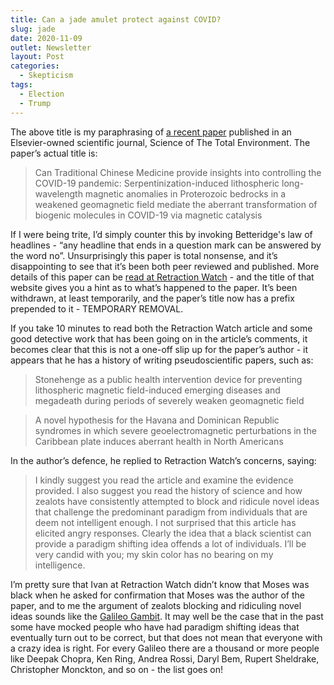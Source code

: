 ```yaml
---
title: Can a jade amulet protect against COVID?
slug: jade
date: 2020-11-09
outlet: Newsletter
layout: Post
categories:
  - Skepticism
tags:
  - Election
  - Trump
---
```


The above title is my paraphrasing of [a recent paper](https://www.sciencedirect.com/science/article/pii/S0048969720363592) published in an Elsevier-owned scientific journal, Science of The Total Environment. The paper’s actual title is:

<!-- more -->

> Can Traditional Chinese Medicine provide insights into controlling the COVID-19 pandemic: Serpentinization-induced lithospheric long-wavelength magnetic anomalies in Proterozoic bedrocks in a weakened geomagnetic field mediate the aberrant transformation of biogenic molecules in COVID-19 via magnetic catalysis

If I were being trite, I’d simply counter this by invoking Betteridge's law of headlines - “any headline that ends in a question mark can be answered by the word no”. Unsurprisingly this paper is total nonsense, and it’s disappointing to see that it’s been both peer reviewed and published. More details of this paper can be [read at Retraction Watch](https://retractionwatch.com/2020/10/29/amulets-may-prevent-covid-19-says-a-paper-in-elsevier-journal-they-dont/) - and the title of that website gives you a hint as to what’s happened to the paper. It’s been withdrawn, at least temporarily, and the paper’s title now has a prefix prepended to it - TEMPORARY REMOVAL.

If you take 10 minutes to read both the Retraction Watch article and some good detective work that has been going on in the article’s comments, it becomes clear that this is not a one-off slip up for the paper’s author - it appears that he has a history of writing pseudoscientific papers, such as:

> Stonehenge as a public health intervention device for preventing lithospheric magnetic field-induced emerging diseases and megadeath during periods of severely weaken geomagnetic field

> A novel hypothesis for the Havana and Dominican Republic syndromes in which severe geoelectromagnetic perturbations in the Caribbean plate induces aberrant health in North Americans

In the author’s defence, he replied to Retraction Watch’s concerns, saying:

> I kindly suggest you read the article and examine the evidence provided. I also suggest you read the history of science and how zealots have consistently attempted to block and ridicule novel ideas that challenge the predominant paradigm from individuals that are deem not intelligent enough. I not surprised that this article has elicited angry responses. Clearly the idea that a black scientist can provide a paradigm shifting idea offends a lot of individuals. I’ll be very candid with you; my skin color has no bearing on my intelligence.

I’m pretty sure that Ivan at Retraction Watch didn’t know that Moses was black when he asked for confirmation that Moses was the author of the paper, and to me the argument of zealots blocking and ridiculing novel ideas sounds like the [Galileo Gambit](https://rationalwiki.org/wiki/Galileo_gambit). It may well be the case that in the past some have mocked people who have had paradigm shifting ideas that eventually turn out to be correct, but that does not mean that everyone with a crazy idea is right. For every Galileo there are a thousand or more people like Deepak Chopra, Ken Ring, Andrea Rossi, Daryl Bem, Rupert Sheldrake, Christopher Monckton, and so on - the list goes on!
